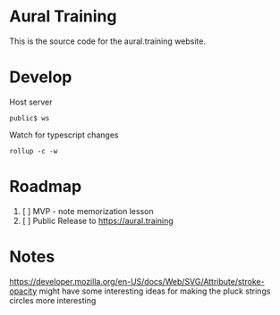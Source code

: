 # Aural Training

This is the source code for the aural.training website.

# Develop

Host server
```
public$ ws
```

Watch for typescript changes
```
rollup -c -w
```

# Roadmap

1. [ ] MVP - note memorization lesson
2. [ ] Public Release to  https://aural.training

# Notes

https://developer.mozilla.org/en-US/docs/Web/SVG/Attribute/stroke-opacity
might have some interesting ideas for making the pluck strings circles
more interesting
